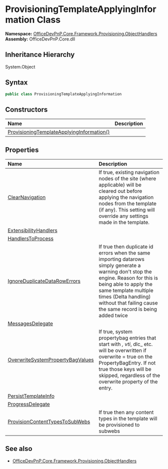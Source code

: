 # ProvisioningTemplateApplyingInformation Class
  

**Namespace:** [OfficeDevPnP.Core.Framework.Provisioning.ObjectHandlers](OfficeDevPnP.Core.Framework.Provisioning.ObjectHandlers.md)  
**Assembly:** OfficeDevPnP.Core.dll  
## Inheritance Hierarchy
System.Object  
## Syntax
```C#
public class ProvisioningTemplateApplyingInformation
```
## Constructors
|**Name**|**Description**|
|:-----|:-----|
| [ProvisioningTemplateApplyingInformation()](OfficeDevPnP.Core.Framework.Provisioning.ObjectHandlers.ProvisioningTemplateApplyingInformation.ctor1.md) |  
## Properties
|**Name**|**Description**|
|:-----|:-----|
| [ClearNavigation](OfficeDevPnP.Core.Framework.Provisioning.ObjectHandlers.ProvisioningTemplateApplyingInformation.ClearNavigation.md) | If true, existing navigation nodes of the site (where applicable) will be cleared out before applying the navigation nodes from the template (if any). This setting will override any settings made in the template.
| [ExtensibilityHandlers](OfficeDevPnP.Core.Framework.Provisioning.ObjectHandlers.ProvisioningTemplateApplyingInformation.ExtensibilityHandlers.md) | 
| [HandlersToProcess](OfficeDevPnP.Core.Framework.Provisioning.ObjectHandlers.ProvisioningTemplateApplyingInformation.HandlersToProcess.md) | 
| [IgnoreDuplicateDataRowErrors](OfficeDevPnP.Core.Framework.Provisioning.ObjectHandlers.ProvisioningTemplateApplyingInformation.IgnoreDuplicateDataRowErrors.md) | If true then duplicate id errors when the same importing datarows simply generate a warning don't stop the engine. Reason for this is being able to apply the same template multiple times (Delta handling) without that failing cause the same record is being added twice
| [MessagesDelegate](OfficeDevPnP.Core.Framework.Provisioning.ObjectHandlers.ProvisioningTemplateApplyingInformation.MessagesDelegate.md) | 
| [OverwriteSystemPropertyBagValues](OfficeDevPnP.Core.Framework.Provisioning.ObjectHandlers.ProvisioningTemplateApplyingInformation.OverwriteSystemPropertyBagValues.md) | If true, system propertybag entries that start with _, vti_, dlc_ etc. will be overwritten if overwrite = true on the PropertyBagEntry. If not true those keys will be skipped, regardless of the overwrite property of the entry.
| [PersistTemplateInfo](OfficeDevPnP.Core.Framework.Provisioning.ObjectHandlers.ProvisioningTemplateApplyingInformation.PersistTemplateInfo.md) | 
| [ProgressDelegate](OfficeDevPnP.Core.Framework.Provisioning.ObjectHandlers.ProvisioningTemplateApplyingInformation.ProgressDelegate.md) | 
| [ProvisionContentTypesToSubWebs](OfficeDevPnP.Core.Framework.Provisioning.ObjectHandlers.ProvisioningTemplateApplyingInformation.ProvisionContentTypesToSubWebs.md) | If true then any content types in the template will be provisioned to subwebs
## See also
- [OfficeDevPnP.Core.Framework.Provisioning.ObjectHandlers](OfficeDevPnP.Core.Framework.Provisioning.ObjectHandlers.md)
